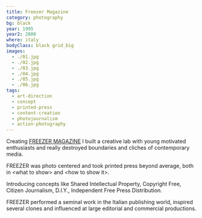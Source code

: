 ```yaml
---
title: Freezer Magazine
category: photography
bg: black
year: 1995
year2: 2000
where: italy
bodyClass: black grid_big
images:
  - ./01.jpg
  - ./02.jpg
  - ./03.jpg
  - ./04.jpg
  - ./05.jpg
  - ./06.jpg
tags:
  - art-direction
  - concept
  - printed-press
  - content-creation
  - photojournalism
  - action-photography
---
```


Creating [FREEZER MAGAZINE](https://freezer.junglestar.org) I built a creative lab with young motivated enthusiasts and really destroyed boundaries and cliches of contemporary media.

FREEZER was photo centered and took printed press beyond average, both in &lt;what to show&gt; and &lt;how to show it&gt;.

Introducing concepts like Shared Intellectual Property, Copyright Free, Citizen Journalism, D.I.Y., Independent Free Press Distribution.

FREEZER performed a seminal work in the Italian publishing world, inspired several clones and influenced at large editorial and commercial productions.
